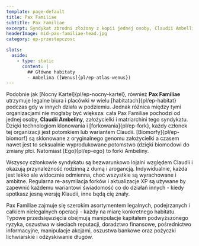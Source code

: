 ```yaml
---
template: page-default
title: Pax Familiae
subtitle: Pax Familiae
excerpt: Syndykat zbrodni złożony z kopii jednej osoby, Claudii Ambelliny
headerImage: mid-pax-familiae-head.jpg
category: ep-przestepczosc

slots:
  aside:
    - type: static
      content: |
        ## Główne habitaty
        - Ambelina ([Wenus]{pl/ep-atlas-wenus})
---
```

Podobnie jak [Nocny Kartel]{pl/ep-nocny-kartel}, również **Pax Familiae** utrzymuje legalne biura i placówki w wielu [habitatach]{pl/ep-habitat} podczas gdy w innych działa w podziemiu. Jednak różnica między tymi organizacjami nie mogłaby być większa: cała Pax Familiae pochodzi od jednej osoby, **Claudii Ambeliny**, założycielki i matriarchini tego syndykatu. Dzięki technologiom klonowania i [forkowania]{pl/ep-fork}, każdy członek tej organizacji jest potomkiem lub wariantem Claudii. [Biomorfy]{pl/ep-biomorf} są sklonowane z oryginalnego genomu założycielki a czasem nawet jest to seksualnie wyprodukowane potomstwo (dzięki biomodowi do zmiany płci. Natomiast [Ego]{pl/ep-ego} to forki Ambeliny.

Wszyscy członkowie syndykatu są bezwarunkowo lojalni względem Claudii i okazują przynależność rodzinną z dumą i arogancją. Indywidualnie, każda jest lekko ale widocznie odmienna, choć wszystkie są wyrachowane i ambitne. Regularna re-asymilacja forków i aktualizacje XP są używane by zapewnić każdemu wariantowi świadomość co do działań innych - kiedy spotkasz jesną wersję Klaudii, inne będą cię znały.

Pax Familiae zajmuje się szerokim asortymentem legalnych, podejrzanych i całkiem nielegalnych operacji - każdy na miarę konkretnego habitatu. Typowe przedsięwzięcia obejmują manipulacje kapitałem podwyższonego ryzyka, oszustwa w sieciach reputacji, doradztwo finansowe, pośrednictwo informacyjne, manipulacje akcjami, oszustwa bankowe oraz pożyczki lichwiarskie i odzyskiwanie długów.
